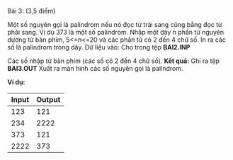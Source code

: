 Bài 3: (3,5 điểm)

Một số nguyên gọi là palindrom nếu nó đọc từ trái sang cũng bằng đọc từ phải sang. Ví dụ 373 là một số palindrom. Nhập một dãy n phần tử nguyên dương từ bàn phím, 5<=n<=20 và các phần tử có 2 đến 4 chữ số. In ra các số là palindrom trong dãy.
Dữ liệu vào: Cho trong tệp **BAI2.INP**

Các số nhập từ bàn phím (các số có 2 đến 4 chữ số).
**Kết quả:** Ghi ra tệp **BAI3.OUT**
Xuất ra màn hình các số nguyên gọi là palindrom.

**Ví dụ:**

|Input|Output|
|-----|----|
|123|121|
|234|2222|
|373|121|
|2222|373|
